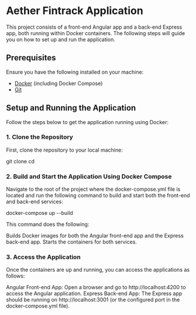 # Aether Fintrack Application

This project consists of a front-end Angular app and a back-end Express app, both running within Docker containers. The following steps will guide you on how to set up and run the application.

## Prerequisites

Ensure you have the following installed on your machine:
- [Docker](https://www.docker.com/products/docker-desktop) (including Docker Compose)
- [Git](https://git-scm.com/)

## Setup and Running the Application

Follow the steps below to get the application running using Docker:

### 1. Clone the Repository

First, clone the repository to your local machine:

git clone <your-repository-url>
cd <your-project-folder>


### 2. Build and Start the Application Using Docker Compose

Navigate to the root of the project where the docker-compose.yml file is located and run the following command to build and start both the front-end and back-end services:

docker-compose up --build

This command does the following:

Builds Docker images for both the Angular front-end app and the Express back-end app.
Starts the containers for both services.


### 3. Access the Application
Once the containers are up and running, you can access the applications as follows:

Angular Front-end App:
Open a browser and go to http://localhost:4200 to access the Angular application.
Express Back-end App:
The Express app should be running on http://localhost:3001 (or the configured port in the docker-compose.yml file).